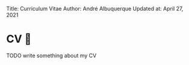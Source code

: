 Title:       Curriculum Vitae
Author:      André Albuquerque
Updated at:  April 27, 2021

# CV :ant:

TODO write something about my CV

